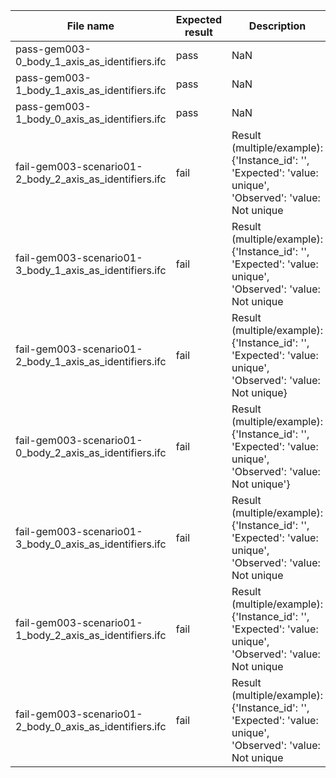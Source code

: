 

| File name | Expected result | Description |
| --- | --- | --- |
| pass-gem003-0\_body\_1\_axis\_as\_identifiers.ifc | pass | NaN |
| pass-gem003-1\_body\_1\_axis\_as\_identifiers.ifc | pass | NaN |
| pass-gem003-1\_body\_0\_axis\_as\_identifiers.ifc | pass | NaN |
| fail-gem003-scenario01-2\_body\_2\_axis\_as\_identifiers.ifc | fail | Result (multiple/example): {'Instance\_id': '', 'Expected': 'value: unique', 'Observed': 'value: Not unique|
| fail-gem003-scenario01-3\_body\_1\_axis\_as\_identifiers.ifc | fail | Result (multiple/example): {'Instance\_id': '', 'Expected': 'value: unique', 'Observed': 'value: Not unique |
| fail-gem003-scenario01-2\_body\_1\_axis\_as\_identifiers.ifc | fail | Result (multiple/example): {'Instance\_id': '', 'Expected': 'value: unique', 'Observed': 'value: Not unique} |
| fail-gem003-scenario01-0\_body\_2\_axis\_as\_identifiers.ifc | fail | Result (multiple/example): {'Instance\_id': '', 'Expected': 'value: unique', 'Observed': 'value: Not unique'} |
| fail-gem003-scenario01-3\_body\_0\_axis\_as\_identifiers.ifc | fail | Result (multiple/example): {'Instance\_id': '', 'Expected': 'value: unique', 'Observed': 'value: Not unique |
| fail-gem003-scenario01-1\_body\_2\_axis\_as\_identifiers.ifc | fail | Result (multiple/example): {'Instance\_id': '', 'Expected': 'value: unique', 'Observed': 'value: Not unique |
| fail-gem003-scenario01-2\_body\_0\_axis\_as\_identifiers.ifc | fail | Result (multiple/example): {'Instance\_id': '', 'Expected': 'value: unique', 'Observed': 'value: Not unique |


